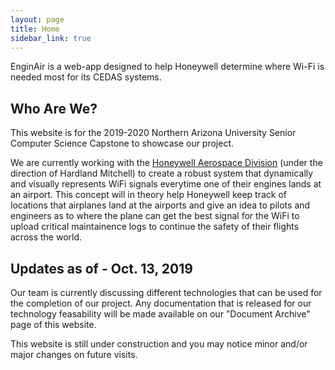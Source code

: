 ```yaml
---
layout: page
title: Home
sidebar_link: true
---
```


EnginAir is a web-app designed to help Honeywell determine where Wi-Fi is needed most for its CEDAS systems.

## Who Are We?

This website is for the 2019-2020 Northern Arizona University Senior Computer Science Capstone to showcase our project.

We are currently working with the [Honeywell Aerospace Division](https://aerospace.honeywell.com/en) (under the direction of Hardland Mitchell) to create a robust system that dynamically and visually represents WiFi signals everytime one of their engines lands at an airport. This concept will in theory help Honeywell keep track of locations that airplanes land at the airports and give an idea to pilots and engineers as to where the plane can get the best signal for the WiFi to upload critical maintainence logs to continue the safety of their flights across the world.


## Updates as of - Oct. 13, 2019
Our team is currently discussing different technologies that can be used for the completion of our project. Any documentation that is released for our technology feasability will be made available on our "Document Archive" page of this website.

This website is still under construction and you may notice minor and/or major changes on future visits.
